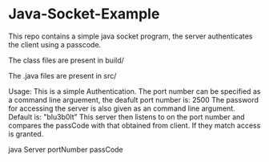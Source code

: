 Java-Socket-Example
===================

This repo contains a simple java socket program, the server authenticates the client using a passcode.

The class files are present in build/

The .java files are present in src/


Usage: This is a simple Authentication.
The port number can be specified as a command line arguement, the deafult port number is: 2500
The password for accessing the server is also given as an command line argument. Default is: "blu3b0lt"
This server then listens to on the port number and compares the passCode with that obtained from client.
If they match access is granted.

java Server portNumber passCode

